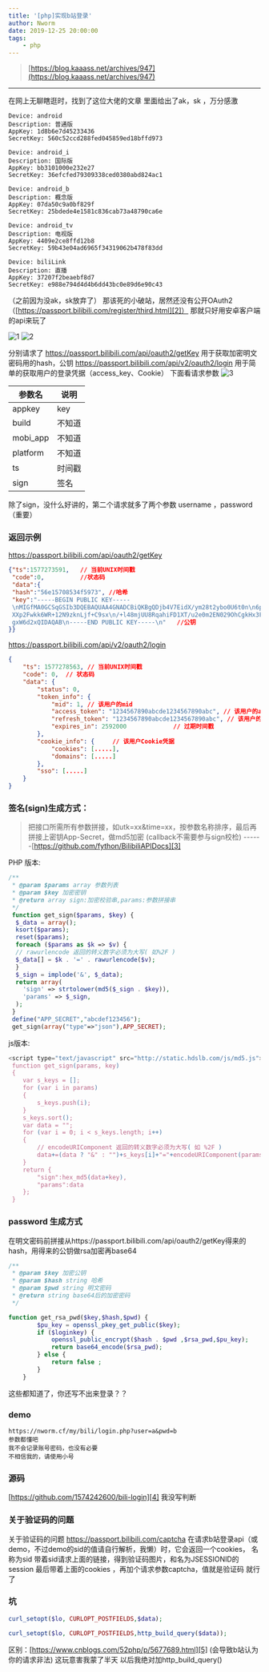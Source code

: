 ```yaml
---
title: '[php]实现b站登录'
author: Nworm
date: 2019-12-25 20:00:00
tags: 
    - php
---
```


> [https://blog.kaaass.net/archives/947](https://blog.kaaass.net/archives/947)
---------------------------
在网上无聊瞎逛时，找到了这位大佬的文章
里面给出了ak，sk ，万分感激 


<!--more-->
```
Device: android
Description: 普通版
AppKey: 1d8b6e7d45233436
SecretKey: 560c52ccd288fed045859ed18bffd973

Device: android_i
Description: 国际版
AppKey: bb3101000e232e27
SecretKey: 36efcfed79309338ced0380abd824ac1

Device: android_b
Description: 概念版
AppKey: 07da50c9a0bf829f
SecretKey: 25bdede4e1581c836cab73a48790ca6e

Device: android_tv
Description: 电视版
AppKey: 4409e2ce8ffd12b8
SecretKey: 59b43e04ad6965f34319062b478f83dd

Device: biliLink
Description: 直播
AppKey: 37207f2beaebf8d7
SecretKey: e988e794d4d4b6dd43bc0e89d6e90c43
```
（之前因为没ak，sk放弃了）
那该死的小破站，居然还没有公开OAuth2 （[https://passport.bilibili.com/register/third.html][2]）
那就只好用安卓客户端的api来玩了


![1](https://i.loli.net/2019/12/25/9IkbpyWfH3ZaxQh.png)
![2](https://i.loli.net/2019/12/25/WIRCULzbswK2rZv.png)

分别请求了
https://passport.bilibili.com/api/oauth2/getKey 用于获取加密明文密码用的hash，公钥
https://passport.bilibili.com/api/v2/oauth2/login 用于简单的获取用户的登录凭据（access_key、Cookie）
下面看请求参数
![3](https://i.loli.net/2019/12/25/sInQoOAdxNuVt6W.png)

| 参数名   | 说明 |
| ------ | ------ |
|  appkey  | key   |
|  build   | 不知道 |
| mobi_app | 不知道 |
| platform | 不知道 |
| ts       | 时间戳 |
| sign     | 签名   |

除了sign，没什么好讲的，第二个请求就多了两个参数 username ，password（重要）

### 返回示例
https://passport.bilibili.com/api/oauth2/getKey
```json
{"ts":1577273591,   // 当前UNIX时间戳
 "code":0,          //状态码
 "data":{
 "hash":"56e15708534f5973", //哈希
 "key":"-----BEGIN PUBLIC KEY-----
 \nMIGfMA0GCSqGSIb3DQEBAQUAA4GNADCBiQKBgQDjb4V7EidX/ym28t2ybo0U6t0n\n6p4ej8VjqKHg100va6jkNbNTrLQqMCQCAYtXM
 XXp2Fwkk6WR+12N9zknLjf+C9sx\n/+l48mjUU8RqahiFD1XT/u2e0m2EN029OhCgkHx3Fc/KlFSIbak93EH/XlYis0w+\nXl69GV6klz
 gxW6d2xQIDAQAB\n-----END PUBLIC KEY-----\n"   //公钥
}}
```

https://passport.bilibili.com/api/v2/oauth2/login
```json
{
	"ts": 1577278563, // 当前UNIX时间戳
	"code": 0,  // 状态码
	"data": {
		"status": 0,
		"token_info": {
			"mid": 1, // 该用户的mid
			"access_token": "1234567890abcde1234567890abc", // 该用户的access_key
			"refresh_token": "1234567890abcde1234567890abc", // 该用户的refresh_token
			"expires_in": 2592000             // 过期时间戳
		},
		"cookie_info": {     // 该用户Cookie凭据
			"cookies": [.....], 
			"domains": [.....]
		},
		"sso": [.....]
	}
}

```

### 签名(sign)生成方式：

> 把接口所需所有参数拼接，如utk=xx&time=xx，按参数名称排序，最后再拼接上密钥App-Secret，做md5加密 (callback不需要参与sign校检)           ------[https://github.com/fython/BilibiliAPIDocs][3]

PHP 版本:
```php
/**
 * @param $params array 参数列表
 * @param $key 加密密钥
 * @return array sign:加密校验串,params:参数拼接串
 */
 function get_sign($params, $key) {
  $_data = array();
  ksort($params);
  reset($params);
  foreach ($params as $k => $v) {
  // rawurlencode 返回的转义数字必须为大写( 如%2F )
  $_data[] = $k . '=' . rawurlencode($v);
  }
  $_sign = implode('&', $_data);
  return array(
    'sign' => strtolower(md5($_sign . $key)),
    'params' => $_sign,
  );
 }
 define("APP_SECRET","abcdef123456");
 get_sign(array("type"=>"json"),APP_SECRET);
```
js版本:
```js
<script type="text/javascript" src="http://static.hdslb.com/js/md5.js">/script>
 function get_sign(params, key)
 {
 	var s_keys = [];
 	for (var i in params)
 	{
 		s_keys.push(i);
 	}
 	s_keys.sort();
 	var data = "";
 	for (var i = 0; i < s_keys.length; i++)
 	{
 		// encodeURIComponent 返回的转义数字必须为大写( 如 %2F )
 		data+=(data ? "&" : "")+s_keys[i]+"="+encodeURIComponent(params[s_keys[i]]);
 	}
 	return {
 		"sign":hex_md5(data+key),
 		"params":data
 	};
 }
```

### password 生成方式
在明文密码前拼接从https://passport.bilibili.com/api/oauth2/getKey得来的hash，用得来的公钥做rsa加密再base64  

```php
/**
 * @param $key 加密公钥
 * @param $hash string 哈希
 * @param $pwd string 明文密码
 * @return string base64后的加密密码
 */

function get_rsa_pwd($key,$hash,$pwd) {
        $pu_key = openssl_pkey_get_public($key);
        if ($loginkey) {
            openssl_public_encrypt($hash . $pwd ,$rsa_pwd,$pu_key);
            return base64_encode($rsa_pwd);
        } else {
            return false ;
        }
    }
```

这些都知道了，你还写不出来登录？？

### demo 
```
https://nworm.cf/my/bili/login.php?user=a&pwd=b
参数都懂吧
我不会记录账号密码，也没有必要
不相信我的，请使用小号
```


### 源码

[https://github.com/1574242600/bili-login][4]
我没写判断

### 关于验证码的问题

关于验证码的问题
https://passport.bilibili.com/captcha
在请求b站登录api（或demo，不过demo的sid的值请自行解析，我懒）时，它会返回一个cookies， 名称为sid
带着sid请求上面的链接，得到验证码图片，和名为JSESSIONID的session
最后带着上面的cookies ，再加个请求参数captcha，值就是验证码
就行了

### 坑
```php
curl_setopt($lo, CURLOPT_POSTFIELDS,$data);
```
```php
curl_setopt($lo, CURLOPT_POSTFIELDS,http_build_query($data));
```
区别：[https://www.cnblogs.com/52php/p/5677689.html][5]
(会导致b站认为你的请求非法)
这玩意害我蒙了半天
以后我绝对加http_build_query()


  [1]: https://blog.kaaass.net/archives/947
  [2]: https://passport.bilibili.com/register/third.html
  [3]: https://github.com/fython/BilibiliAPIDocs
  [4]: https://github.com/1574242600/bili-login
  [5]: https://www.cnblogs.com/52php/p/5677689.html